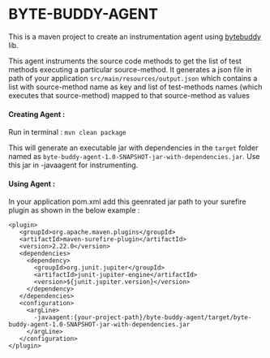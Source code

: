 # BYTE-BUDDY-AGENT

This is a maven project to create an instrumentation agent using [bytebuddy](https://bytebuddy.net/#/) lib.

This agent instruments the source code methods to get the list of test methods executing a particular source-method.
It generates a json file in path of your application `src/main/resources/output.json` which contains a list with source-method name as key
and list of test-methods names (which executes that source-method) mapped to that source-method as values




#### Creating Agent :
Run in terminal : `mvn clean package`

This will generate an executable jar with dependencies in the `target` folder named as 
`byte-buddy-agent-1.0-SNAPSHOT-jar-with-dependencies.jar`.
Use this jar in -javaagent for instrumenting.


#### Using Agent :
In your application pom.xml add this geenrated jar path to your surefire plugin as shown in the below example :
```
<plugin>
   <groupId>org.apache.maven.plugins</groupId>
   <artifactId>maven-surefire-plugin</artifactId>
   <version>2.22.0</version>
   <dependencies>
     <dependency>
       <groupId>org.junit.jupiter</groupId>
       <artifactId>junit-jupiter-engine</artifactId>
       <version>${junit.jupiter.version}</version>
     </dependency>
   </dependencies>
   <configuration>
     <argLine>
       -javaagent:{your-project-path}/byte-buddy-agent/target/byte-buddy-agent-1.0-SNAPSHOT-jar-with-dependencies.jar
     </argLine>
   </configuration>
</plugin>              
```
